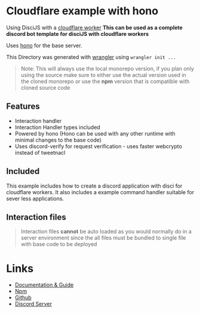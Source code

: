 # Cloudflare example with hono

Using DisciJS with a [cloudflare worker](https://developers.cloudflare.com/workers/)
**This can be used as a complete discord bot template for disciJS with cloudflare workers**

Uses [hono](https://hono.dev/) for the base server.

This Directory was generated with [wrangler](https://github.com/cloudflare/workers-sdk/tree/main/packages/wrangler) using `wrangler init ...`


> Note: This will always use the local monorepo version, if you plan only using the source make sure to either use the actual version used in the cloned monorepo or use the **npm** version that is compatible with cloned source code

## Features

* Interaction handler
* Interaction Handler types included
* Powered by hono (Hono can be used with any other runtime with minimal changes to the base code)
* Uses discord-verify for request verification - uses faster webcrypto instead of tweetnacl

## Included

This example includes how to create a discord application with disci for cloudflare workers.
It also includes a example command handler suitable for sever less applications.

## Interaction files

> Interaction files **cannot** be auto loaded as you would normally do in a server environment since the all files must be bundled to single file with base code to be deployed

# Links

* [Documentation & Guide](https://disci.typical.gq)
* [Npm](https://www.npmjs.com/package/disci)
* [Github](https://github.com/typicalninja493/disci)
* [Discord Server](https://discord.gg/9s52pz6nWX)

